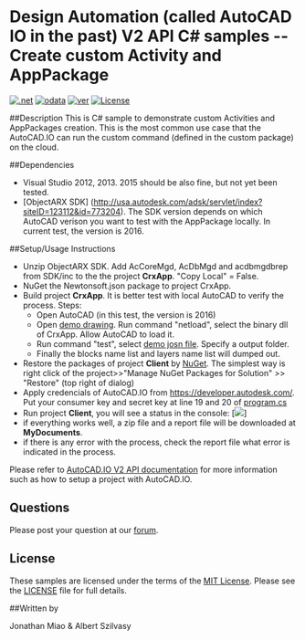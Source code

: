 # Design Automation (called AutoCAD IO in the past) V2 API C# samples -- Create custom Activity and AppPackage

[![.net](https://img.shields.io/badge/.net-4.5-green.svg)](http://www.microsoft.com/en-us/download/details.aspx?id=30653)
[![odata](https://img.shields.io/badge/odata-4.0-yellow.svg)](http://www.odata.org/documentation/)
[![ver](https://img.shields.io/badge/AutoCAD.io-2.0.0-blue.svg)](https://developer.autodesk.com/api/autocadio/v2/)
[![License](http://img.shields.io/:license-mit-red.svg)](http://opensource.org/licenses/MIT)

##Description
This is C# sample to demonstrate custom Activities and AppPackages creation. This is the most
common use case that the AutoCAD.IO can run the custom command (defined in the custom package) on the cloud.

##Dependencies

* Visual Studio 2012, 2013. 2015 should be also fine, but not yet been tested.
* [ObjectARX SDK] (http://usa.autodesk.com/adsk/servlet/index?siteID=123112&id=773204). The SDK version depends on which AutoCAD verison you want to test with the AppPackage locally. In current test, the version is 2016.

##Setup/Usage Instructions
* Unzip ObjectARX SDK. Add AcCoreMgd, AcDbMgd and acdbmgdbrep from SDK/inc to the the project **CrxApp**.  "Copy Local" = False.
* NuGet the Newtonsoft.json package to project CrxApp.
* Build project **CrxApp**. It is better test with local AutoCAD to verify the process. Steps:
  * Open AutoCAD (in this test, the version is 2016)
  * Open [demo drawing](demofiles/demodrawing.dwg). Run command "netload", select the binary dll of CrxApp. Allow AutoCAD to load it.
  * Run command "test", select [demo josn file](demofiles/demojson.json). Specify a output folder. 
  * Finally the blocks name list and layers name list will dumped out.
* Restore the packages of project **Client** by [NuGet](https://www.nuget.org/). The simplest way is right click of the project>>"Manage NuGet Packages for Solution" >> "Restore" (top right of dialog)
* Apply credencials of AutoCAD.IO from https://developer.autodesk.com/. Put your consumer key and secret key at  line 19 and 20 of [program.cs](Client/Program.cs) 
* Run project **Client**, you will see a status in the console:
[![](demofiles/IORunning.png.png)] 
* if everything works well, a zip file and a report file will be downloaded at **MyDocuments**.
* if there is any error with the process, check the report file what error is indicated in the process.

Please refer to [AutoCAD.IO V2 API documentation](https://developer.autodesk.com/api/autocadio/v2/#tutorials) for more information such as how to setup a project with AutoCAD.IO.

## Questions

Please post your question at our [forum](http://forums.autodesk.com/t5/autocad-i-o/bd-p/105).

## License

These samples are licensed under the terms of the [MIT License](http://opensource.org/licenses/MIT). Please see the [LICENSE](LICENSE) file for full details.

##Written by 

Jonathan Miao & Albert Szilvasy
